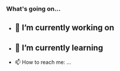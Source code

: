 ### What's going on...

- 🔭 I’m currently working on 
  -  
- 🌱 I’m currently learning
  - 
- 📫 How to reach me: ...
